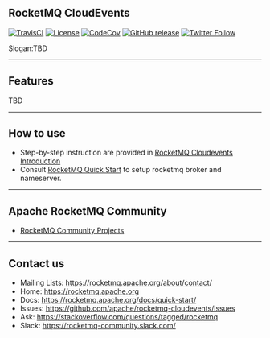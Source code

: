 ## RocketMQ CloudEvents
[![TravisCI](https://travis-ci.org/apache/rocketmq-cloudevents.svg)](https://travis-ci.org/apache/rocketmq-cloudevents) 
[![License](https://img.shields.io/badge/license-Apache%202-4EB1BA.svg)](https://www.apache.org/licenses/LICENSE-2.0.html)
[![CodeCov](https://codecov.io/gh/apache/rocketmq-cloudevents/branch/master/graph/badge.svg)](https://codecov.io/gh/apache/rocketmq-cloudevents)
[![GitHub release](https://img.shields.io/badge/release-download-default.svg)](https://github.com/apache/rocketmq-cloudevents/releases)
[![Twitter Follow](https://img.shields.io/twitter/follow/ApacheRocketMQ?style=social)](https://twitter.com/intent/follow?screen_name=ApacheRocketMQ)

Slogan:TBD

----------
## Features
TBD

----------
## How to use
* Step-by-step instruction are provided in [RocketMQ Cloudevents Introduction](docs/Introduction.md)
* Consult [RocketMQ Quick Start](https://rocketmq.apache.org/docs/quick-start/) to setup rocketmq broker and nameserver.

----------
## Apache RocketMQ Community
* [RocketMQ Community Projects](https://github.com/apache/rocketmq-externals)

----------
## Contact us
* Mailing Lists: <https://rocketmq.apache.org/about/contact/>
* Home: <https://rocketmq.apache.org>
* Docs: <https://rocketmq.apache.org/docs/quick-start/>
* Issues: <https://github.com/apache/rocketmq-cloudevents/issues>
* Ask: <https://stackoverflow.com/questions/tagged/rocketmq>
* Slack: <https://rocketmq-community.slack.com/>
